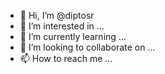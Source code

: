 - 👋 Hi, I’m @diptosr
- 👀 I’m interested in ...
- 🌱 I’m currently learning ...
- 💞️ I’m looking to collaborate on ...
- 📫 How to reach me ...

<!---
diptosr/diptosr is a ✨ special ✨ repository because its `README.md` (this file) appears on your GitHub profile.
You can click the Preview link to take a look at your changes.
--->
